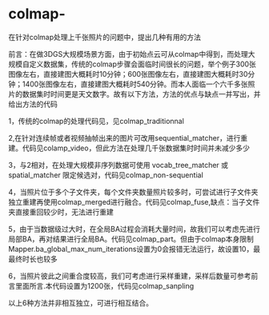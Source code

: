 # colmap-
在针对colmap处理上千张照片的问题中，提出几种有用的方法

前言：在做3DGS大规模场景方面，由于初始点云可从colmap中得到，而处理大规模自定义数据集，传统的colmap步骤会面临时间很长的问题，举个例子300张图像左右，直接建图大概耗时10分钟；600张图像左右，直接建图大概耗时30分钟；1400张图像左右，直接建图大概耗时540分钟。而本人面临一个六千多张照片的数据集时时间更是天文数字。故有以下方法，方法的优点与缺点一并写出，并给出方法的代码

1，传统的colmap的处理代码见，见colmap_traditionnal

2,在针对连续帧或者视频抽帧出来的图片可改用sequential_matcher，进行重建。代码见colamp_video，但此方法在处理几千张数据集时时间并未减少多少

3，与2相对，在处理大规模非序列数据可使用 vocab_tree_matcher 或 spatial_matcher 限定候选对，代码见colmap_non-sequential

4，当照片位于多个子文件夹，每个文件夹数量照片较多时，可尝试进行子文件夹独立重建再使用colmap_merged进行融合。代码见colmap_fuse,缺点：当子文件夹直接重回较少时，无法进行重建

5，由于当数据级过大时，在全局BA过程会消耗大量时间，故我们可以考虑先进行局部BA，再对结果进行全局BA。代码见colmap_part。但由于colmap本身限制Mapper.ba_global_max_num_iterations设置为0会报错无法运行，故设置10，最最终时长也较多

6，当照片彼此之间重合度较高，我们可考虑进行采样重建，采样后数量可参考前言里面所言.本代码设置为1200张，代码见colmap_sanpling

以上6种方法并非相互独立，可进行相互结合。
